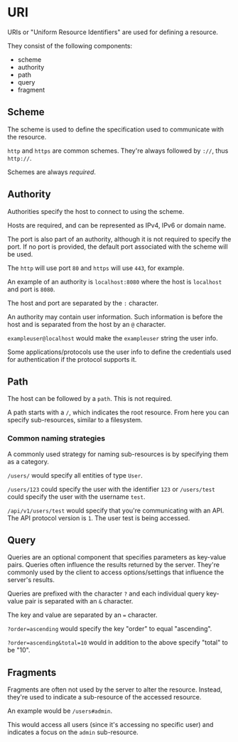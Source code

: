 # URI

URIs or "Uniform Resource Identifiers" are used for defining a resource.

They consist of the following components:

- scheme
- authority
- path
- query
- fragment

## Scheme

The scheme is used to define the specification used to communicate with the resource.

`http` and `https` are common schemes. They're always followed by `://`, thus `http://`.

Schemes are always *required*.

## Authority

Authorities specify the host to connect to using the scheme.

Hosts are required, and can be represented as IPv4, IPv6 or domain name.

The port is also part of an authority, although it is not required to specify the port. If no port is provided, the default port associated with the scheme will be used.

The `http` will use port `80` and `https` will use `443`, for example.

An example of an authority is `localhost:8080` where the host is `localhost` and port is `8080`.

The host and port are separated by the `:` character.

An authority may contain user information. Such information is before the host and is separated from the host by an `@` character.

`exampleuser@localhost` would make the `exampleuser` string the user info.

Some applications/protocols use the user info to define the credentials used for authentication if the protocol supports it.

## Path

The host can be followed by a `path`. This is not required.

A path starts with a `/`, which indicates the root resource. From here you can specify sub-resources, similar to a filesystem.

### Common naming strategies

A commonly used strategy for naming sub-resources is by specifying them as a category.

`/users/` would specify all entities of type `User`.

`/users/123` could specify the user with the identifier `123` or `/users/test` could specify the user with the username `test`.

`/api/v1/users/test` would specify that you're communicating with an API. The API protocol version is `1`. The user test is being accessed.

## Query

Queries are an optional component that specifies parameters as key-value pairs. Queries often influence the results returned by the server. They're commonly used by the client to access options/settings that influence the server's results.

Queries are prefixed with the character `?` and each individual query key-value pair is separated with an `&` character.

The key and value are separated by an `=` character.

`?order=ascending` would specify the key "order" to equal "ascending".

`?order=ascending&total=10` would in addition to the above specify "total" to be "10".

## Fragments

Fragments are often not used by the server to alter the resource. Instead, they're used to indicate a sub-resource of the accessed resource.

An example would be `/users#admin`.

This would access all users (since it's accessing no specific user) and indicates a focus on the `admin` sub-resource.
